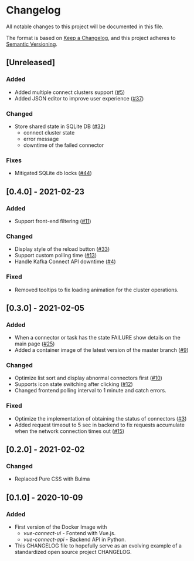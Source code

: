 # Changelog

All notable changes to this project will be documented in this file.

The format is based on [Keep a Changelog](https://keepachangelog.com/en/1.0.0/),
and this project adheres to [Semantic Versioning](https://semver.org/spec/v2.0.0.html).

## [Unreleased]

### Added

- Added multiple connect clusters support ([#5][i5])
- Added JSON editor to improve user experience ([#37][i37])

[i5]: https://github.com/rueedlinger/vue-connect/issues/5
[i37]: https://github.com/rueedlinger/vue-connect/issues/37

### Changed

- Store shared state in SQLite DB ([#32][i32])
  - connect cluster state
  - error message
  - downtime of the failed connector

[i32]: https://github.com/rueedlinger/vue-connect/issues/32

### Fixes

- Mitigated SQLite db locks ([#44][i44])

[i44]: https://github.com/rueedlinger/vue-connect/issues/44

## [0.4.0] - 2021-02-23

### Added

- Support front-end filtering ([#11][i11])

### Changed

- Display style of the reload button ([#33][i33])
- Support custom polling time ([#13][i13])
- Handle Kafka Connect API downtime ([#4][i4])

[i4]: https://github.com/rueedlinger/vue-connect/issues/4
[i11]: https://github.com/rueedlinger/vue-connect/issues/11
[i13]: https://github.com/rueedlinger/vue-connect/issues/13
[i33]: https://github.com/rueedlinger/vue-connect/issues/33

### Fixed

- Removed tooltips to fix loading animation for the cluster operations.

## [0.3.0] - 2021-02-05

### Added

- When a connector or task has the state FAILURE show details on the main page ([#25][i25])
- Added a container image of the latest version of the master branch ([#9][i9])

[i9]: https://github.com/rueedlinger/vue-connect/issues/9
[i25]: https://github.com/rueedlinger/vue-connect/issues/25

### Changed

- Optimize list sort and display abnormal connectors first ([#10][i10])
- Supports icon state switching after clicking ([#12][i12])
- Changed frontend polling interval to 1 minute and catch errors.

[i10]: https://github.com/rueedlinger/vue-connect/issues/10
[i12]: https://github.com/rueedlinger/vue-connect/issues/12
[i15]: https://github.com/rueedlinger/vue-connect/issues/15

### Fixed

- Optimize the implementation of obtaining the status of connectors ([#3][i3])
- Added request timeout to 5 sec in backend to fix requests accumulate when the network connection times out ([#15][i15])

[i3]: https://github.com/rueedlinger/vue-connect/issues/3

## [0.2.0] - 2021-02-02

### Changed

- Replaced Pure CSS with Bulma

## [0.1.0] - 2020-10-09

### Added

- First version of the Docker Image with
  - _vue-connect-ui_ - Fontend with Vue.js.
  - _vue-connect-api_ - Backend API in Python.
- This CHANGELOG file to hopefully serve as an evolving example of a
  standardized open source project CHANGELOG.
